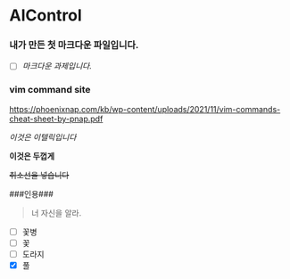 # AIControl

### 내가 만든 첫 마크다운 파일입니다.

- [ ] *마크다운 과제입니다.*

### vim command site

<a>https://phoenixnap.com/kb/wp-content/uploads/2021/11/vim-commands-cheat-sheet-by-pnap.pdf

*이것은 이텔릭입니다*

**이것은 두껍게**

~~취소선을 넣습니다~~

###인용###

>너 자신을 알라.


- [ ] 꽃병
- [ ] 꽃
- [ ] 도라지
- [x] 풀
